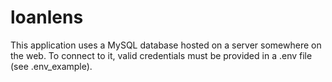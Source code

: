 # loanlens

This application uses a MySQL database hosted on a server somewhere on the web. 
To connect to it, valid credentials must be provided in a .env file (see .env_example).